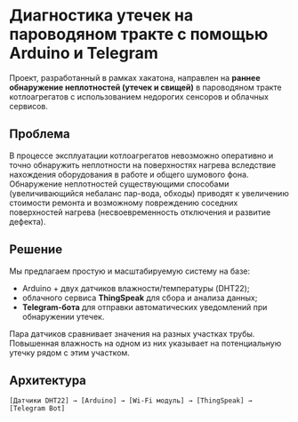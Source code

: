 # Диагностика утечек на пароводяном тракте с помощью Arduino и Telegram

Проект, разработанный в рамках хакатона, направлен на **раннее обнаружение неплотностей (утечек и свищей)** в пароводяном тракте котлоагрегатов с использованием недорогих сенсоров и облачных сервисов.

## Проблема

В процессе эксплуатации котлоагрегатов невозможно оперативно и точно обнаружить неплотности на поверхностях нагрева вследствие нахождения оборудования в работе и общего шумового фона. Обнаружение неплотностей существующими способами (увеличивающийся небаланс пар-вода, обходы) приводят к увеличению стоимости ремонта и возможному повреждению соседних поверхностей нагрева (несвоевременность отключения и развитие дефекта).

## Решение

Мы предлагаем простую и масштабируемую систему на базе:
- Arduino + двух датчиков влажности/температуры (DHT22);
- облачного сервиса **ThingSpeak** для сбора и анализа данных;
- **Telegram-бота** для отправки автоматических уведомлений при обнаружении утечек.

Пара датчиков сравнивает значения на разных участках трубы. Повышенная влажность на одном из них указывает на потенциальную утечку рядом с этим участком.

## Архитектура

```plaintext
[Датчики DHT22] → [Arduino] → [Wi-Fi модуль] → [ThingSpeak] → [Telegram Bot]
